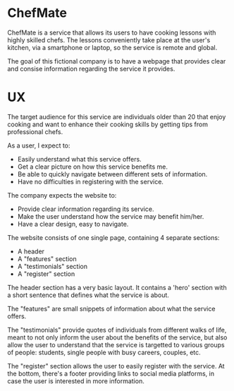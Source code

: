 # ChefMate

ChefMate is a service that allows its users to have cooking lessons with highly skilled chefs. The lessons conveniently take place at the user's kitchen, via a smartphone or laptop, so the service is remote and global.

The goal of this fictional company is to have a webpage that provides clear and consise information regarding the service it provides.

# UX

The target audience for this service are individuals older than 20 that enjoy cooking and want to enhance their cooking skills by getting tips from professional chefs.

As a user, I expect to:
* Easily understand what this service offers.
* Get a clear picture on how this service benefits me.
* Be able to quickly navigate between different sets of information.
* Have no difficulties in registering with the service. 

The company expects the website to:
* Provide clear information regarding its service.
* Make the user understand how the service may benefit him/her.
* Have a clear design, easy to navigate.

The website consists of one single page, containing 4 separate sections:
* A header
* A "features" section
* A "testimonials" section
* A "register" section

The header section has a very basic layout. It contains a 'hero' section with a short sentence that defines what the service is about.

The "features" are small snippets of information about what the service offers.

The "testimonials" provide quotes of individuals from different walks of life, meant to not only inform the user about the benefits of the service, but also allow the user to understand that the service is targetted to various groups of people: students, single people with busy careers, couples, etc.

The "register" section allows the user to easily register with the service. At the bottom, there's a footer providing links to social media platforms, in case the user is interested in more information.

